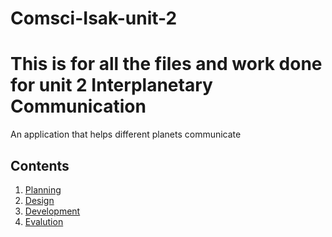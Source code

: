 # Comsci-Isak-unit-2
This is for all the files and work done for unit 2
Interplanetary Communication
===========================

An application that helps different planets communicate

Contents
-----
  1. [Planning](#planning)
  1. [Design](#design)
  1. [Development](#development)
  1. [Evalution](#evaluation)
